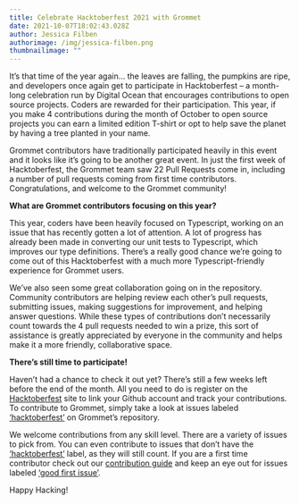 ```yaml
---
title: Celebrate Hacktoberfest 2021 with Grommet
date: 2021-10-07T18:02:43.028Z
author: Jessica Filben
authorimage: /img/jessica-filben.png
thumbnailimage: ""
---
```



It’s that time of the year again… the leaves are falling, the pumpkins are ripe, and developers once again get to participate in Hacktoberfest – a month-long celebration run by Digital Ocean that encourages contributions to open source projects. Coders are rewarded for their participation. This year, if you make 4 contributions during the month of October to open source projects you can earn a limited edition T-shirt or opt to help save the planet by having a tree planted in your name.

Grommet contributors have traditionally participated heavily in this event and it looks like it’s going to be another great event. In just the first week of Hacktoberfest, the Grommet team saw 22 Pull Requests come in, including a number of pull requests coming from first time contributors. Congratulations, and welcome to the Grommet community!

**What are Grommet contributors focusing on this year?**

This year, coders have been heavily focused on Typescript, working on an issue that has recently gotten a lot of attention. A lot of progress has already been made in converting our unit tests to Typescript, which improves our type definitions. There’s a really good chance we’re going to come out of this Hacktoberfest with a much more Typescript-friendly experience for Grommet users.

We’ve also seen some great collaboration going on in the repository. Community contributors are helping review each other’s pull requests, submitting issues, making suggestions for improvement, and helping answer questions. While these types of contributions don’t necessarily count towards the 4 pull requests needed to win a prize, this sort of assistance is greatly appreciated by everyone in the community and helps make it a more friendly, collaborative space.

**There’s still time to participate!**

Haven’t had a chance to check it out yet? There’s still a few weeks left before the end of the month. All you need to do is register on the [Hacktoberfest](https://hacktoberfest.digitalocean.com/) site to link your Github account and track your contributions. To contribute to Grommet, simply take a look at issues labeled [‘hacktoberfest’](https://github.com/grommet/grommet/issues?q=is%3Aopen+is%3Aissue+label%3Ahacktoberfest) on Grommet’s repository.

We welcome contributions from any skill level. There are a variety of issues to pick from. You can even contribute to issues that don’t have the [‘hacktoberfest’](https://github.com/grommet/grommet/issues?q=is%3Aopen+is%3Aissue+label%3Ahacktoberfest) label, as they will still count. If you are a first time contributor check out our [contribution guide](https://github.com/grommet/grommet/blob/master/CONTRIBUTING.md) and keep an eye out for issues labeled [‘good first issue’](https://github.com/grommet/grommet/issues?q=is%3Aopen+is%3Aissue+label%3A%22good+first+issue%22). 

Happy Hacking!
